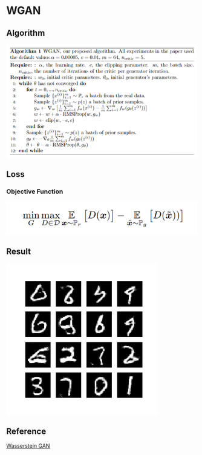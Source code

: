 # WGAN 

## Algorithm 
![](./images/algorithm.png)

## Loss
### Objective Function
![](./images/objective_function.png)

## Result
![](./images/result.png)

## Reference
[Wasserstein GAN](https://arxiv.org/pdf/1701.07875)
